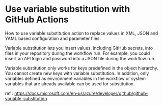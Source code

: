 # Use variable substitution with GitHub Actions

How to use variable substitution action to replace values in XML, JSON and YAML based configuration and parameter files.

Variable substitution lets you insert values, including GitHub secrets, into files in your repository during the workflow run. For example, you could insert an API login and password into a JSON file during the workflow run.

Variable substitution only works for keys predefined in the object hierarchy. You cannot create new keys with variable substitution. In addition, only variables defined as environment variables in the workflow or system variables that are already available can be used for substitution.

ref : https://docs.microsoft.com/en-us/azure/developer/github/github-variable-substitution